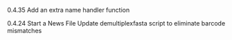 0.4.35
Add an extra name handler function

0.4.24
Start a News File
Update demultiplexfasta script to eliminate barcode mismatches